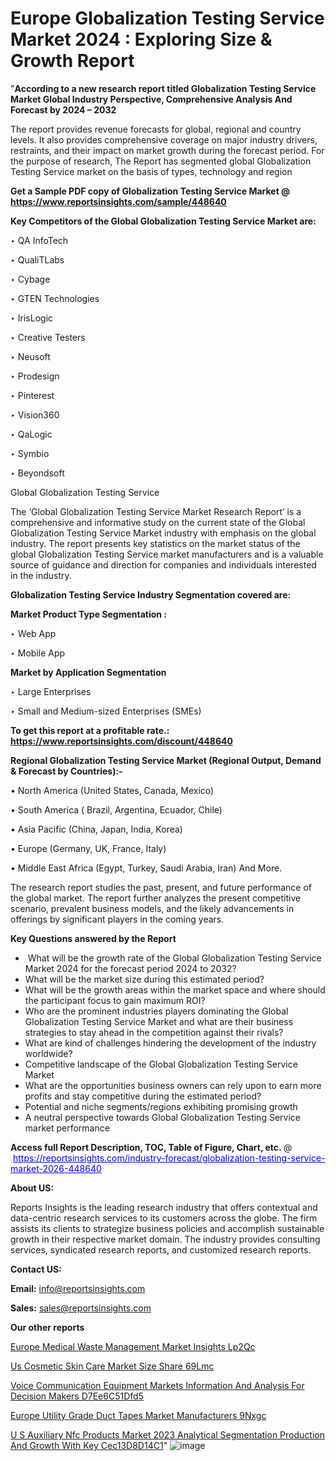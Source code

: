 # Europe Globalization Testing Service Market 2024 : Exploring Size & Growth Report

"<strong>According to a new research report titled Globalization Testing Service Market Global Industry Perspective, Comprehensive Analysis And Forecast by 2024 – 2032</strong>

The report provides revenue forecasts for global, regional and country levels. It also provides comprehensive coverage on major industry drivers, restraints, and their impact on market growth during the forecast period. For the purpose of research, The Report has segmented global Globalization Testing Service market on the basis of types, technology and region

<strong>Get a Sample PDF copy of Globalization Testing Service Market </strong><strong>@<a href=https://www.reportsinsights.com/sample/448640 style=color:#0000ff;> https://www.reportsinsights.com/sample/448640</a></strong></font>

<strong>Key Competitors of the Global Globalization Testing Service Market are:</strong>

‣ QA InfoTech

‣ QualiTLabs

‣ Cybage

‣ GTEN Technologies

‣ IrisLogic

‣ Creative Testers

‣ Neusoft

‣ Prodesign

‣ Pinterest

‣ Vision360

‣ QaLogic

‣ Symbio

‣ Beyondsoft

Global Globalization Testing Service

The ‘Global Globalization Testing Service Market Research Report’ is a comprehensive and informative study on the current state of the Global Globalization Testing Service Market industry with emphasis on the global industry. The report presents key statistics on the market status of the global Globalization Testing Service market manufacturers and is a valuable source of guidance and direction for companies and individuals interested in the industry.

<strong>Globalization Testing Service Industry Segmentation covered are:</strong>

<strong>Market Product Type Segmentation :</strong>

‣ Web App

‣ Mobile App

<strong>Market by Application Segmentation</strong>

‣ Large Enterprises

‣ Small and Medium-sized Enterprises (SMEs)

<strong>To get this report at a profitable rate.: <a href=https://www.reportsinsights.com/discount/448640 style=color:#0000ff;>https://www.reportsinsights.com/discount/448640</a></strong></font>

<strong>Regional Globalization Testing Service Market (Regional Output, Demand &amp; Forecast by Countries):-</strong>

• North America (United States, Canada, Mexico)

• South America ( Brazil, Argentina, Ecuador, Chile)

• Asia Pacific (China, Japan, India, Korea)

• Europe (Germany, UK, France, Italy)

• Middle East Africa (Egypt, Turkey, Saudi Arabia, Iran) And More.

The research report studies the past, present, and future performance of the global market. The report further analyzes the present competitive scenario, prevalent business models, and the likely advancements in offerings by significant players in the coming years.

<strong>Key Questions answered by the Report</strong>
<ul>
  <li> What will be the growth rate of the Global Globalization Testing Service Market 2024 for the forecast period 2024 to 2032?</li>
  <li>What will be the market size during this estimated period?</li>
  <li>What will be the growth areas within the market space and where should the participant focus to gain maximum ROI?</li>
  <li>Who are the prominent industries players dominating the Global Globalization Testing Service Market and what are their business strategies to stay ahead in the competition against their rivals?</li>
  <li>What are kind of challenges hindering the development of the industry worldwide?</li>
  <li>Competitive landscape of the Global Globalization Testing Service Market</li>
  <li>What are the opportunities business owners can rely upon to earn more profits and stay competitive during the estimated period?</li>
  <li>Potential and niche segments/regions exhibiting promising growth</li>
  <li>A neutral perspective towards Global Globalization Testing Service market performance</li>
</ul>
<strong>Access full Report Description, TOC, Table of Figure, Chart, etc. </strong>@  <a href=https://reportsinsights.com/industry-forecast/globalization-testing-service-market-2026-448640 style=color:#0000ff;>https://reportsinsights.com/industry-forecast/globalization-testing-service-market-2026-448640</a></font>

<strong><strong>About US</strong>:</strong>

Reports Insights is the leading research industry that offers contextual and data-centric research services to its customers across the globe. The firm assists its clients to strategize business policies and accomplish sustainable growth in their respective market domain. The industry provides consulting services, syndicated research reports, and customized research reports.

<strong>Contact US:</strong>

<p class=""""><b>Email:</b> <a href=mailto:info@reportsinsights.com>info@reportsinsights.com</a></p>
<p class=""""><b>Sales:</b> <a href=mailto:sales@reportsinsights.com>sales@reportsinsights.com</a></p>

<strong>Our other reports</strong>

<a href=https://www.linkedin.com/pulse/europe-medical-waste-management-market-insights-lp2qc/>Europe Medical Waste Management Market Insights Lp2Qc</a>

<a href=https://www.linkedin.com/pulse/us-cosmetic-skin-care-market-size-share-69lmc/>Us Cosmetic Skin Care Market Size Share 69Lmc</a>

<a href=https://medium.com/@ranediksha451/voice-communication-equipment-markets-information-and-analysis-for-decision-makers-d7ee6c51dfd5>Voice Communication Equipment Markets Information And Analysis For Decision Makers D7Ee6C51Dfd5</a>

<a href=https://www.linkedin.com/pulse/europe-utility-grade-duct-tapes-market-manufacturers-9nxgc/>Europe Utility Grade Duct Tapes Market Manufacturers 9Nxgc</a>

<a href=https://medium.com/@yadavahaan91/u-s-auxiliary-nfc-products-market-2023-analytical-segmentation-production-and-growth-with-key-cec13d8d14c1>U S Auxiliary Nfc Products Market 2023 Analytical Segmentation Production And Growth With Key Cec13D8D14C1</a>"
![image](https://github.com/Jaayaachit/RIResearch/assets/158452289/e27f6207-4627-4773-bff5-58b3db88ab8a)
